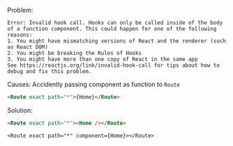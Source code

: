 Problem:

```
Error: Invalid hook call. Hooks can only be called inside of the body of a function component. This could happen for one of the following reasons:
1. You might have mismatching versions of React and the renderer (such as React DOM)
2. You might be breaking the Rules of Hooks
3. You might have more than one copy of React in the same app
See https://reactjs.org/link/invalid-hook-call for tips about how to debug and fix this problem.
```

Causes: Accidently passing component as function to `Route`

```html
<Route exact path="*">{Home}</Route>
```

Solution:

```html
<Route exact path="*"><Home /></Route>
```

```
<Route exact path="*" component={Home}></Route>
```
